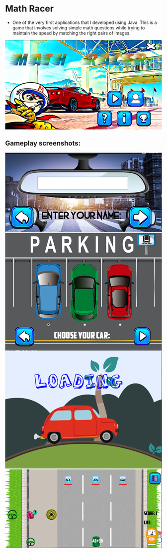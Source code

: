 # Math Racer

- One of the very first applications that I developed using Java. This is a game that involves solving simple math questions while trying to maintain the speed by matching the right pairs of images.

![Title Page](screenshot-1.png)

## Gameplay screenshots:

![](screenshot-2.png)
![](screenshot-3.png)
![](screenshot-4.png)
![](screenshot-5.png)
